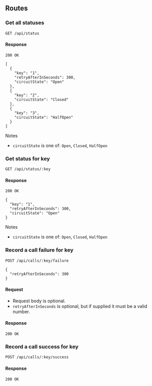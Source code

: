 ﻿## Routes

### Get all statuses

```
GET /api/status
```

#### Response

```
200 OK

[
  {
    "key": "1",
    "retryAfterInSeconds": 300,
    "circuitState": "Open"
  },
  {
    "key": "2",
    "circuitState": "Closed"
  },
  {
    "key": "3",
    "circuitState": "HalfOpen"
  }
]
```

Notes
- `circuitState` is one of: `Open`, `Closed`, `HalfOpen`

### Get status for key

```
GET /api/status/:key
```

#### Response

```
200 OK

{
  "key": "1",
  "retryAfterInSeconds": 300,
  "circuitState": "Open"
}
```

Notes
- `circuitState` is one of: `Open`, `Closed`, `HalfOpen`

### Record a call failure for key

```
POST /api/calls/:key/failure

{
  "retryAfterInSeconds": 300
}
```

#### Request

- Request body is optional.
- `retryAfterInSeconds` is optional, but if supplied it must be a valid number.

#### Response

```
200 OK
```

### Record a call success for key

```
POST /api/calls/:key/success
```

#### Response

```
200 OK
```
